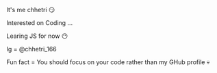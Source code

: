 It's me chhetri 😏

Interested on Coding ...

Learing JS for now 😶

Ig = @chhetri_166 

Fun fact = You should focus on your code rather than my GHub profile 💀

<!---
chhetri166/chhetri166 is a ✨ special ✨ repository because its `README.md` (this file) appears on your GitHub profile.
You can click the Preview link to take a look at your changes.
--->
